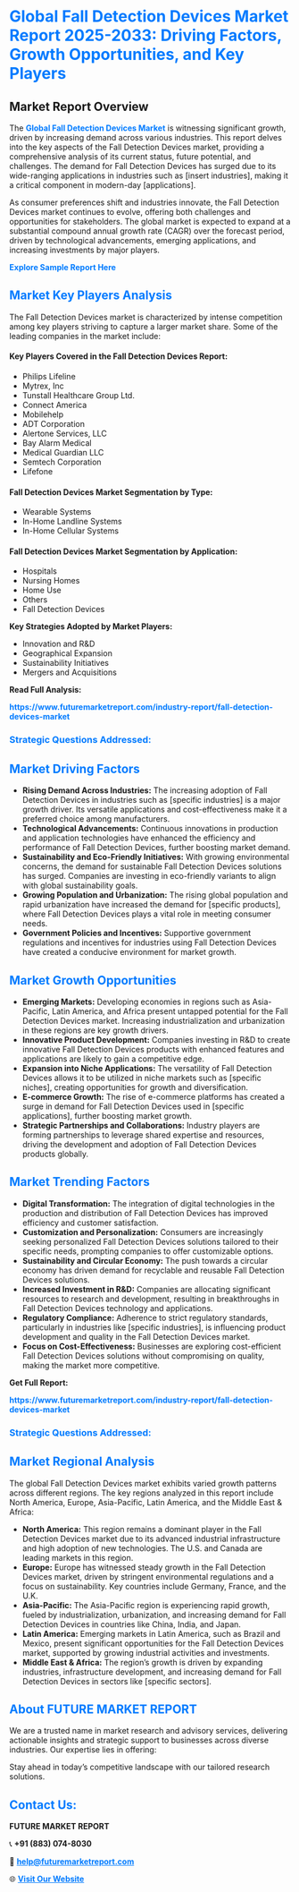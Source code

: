 <h1 style="color: #007BFF;">Global Fall Detection Devices Market Report 2025-2033: Driving Factors, Growth Opportunities, and Key Players</h1>

<section id="overview">
<h2>Market Report Overview</h2>
<p>The <a href="https://www.futuremarketreport.com/industry-report/fall-detection-devices-market" style="color: #007BFF; text-decoration: none;"><strong>Global Fall Detection Devices Market</strong></a> is witnessing significant growth, driven by increasing demand across various industries. This report delves into the key aspects of the Fall Detection Devices market, providing a comprehensive analysis of its current status, future potential, and challenges. The demand for Fall Detection Devices has surged due to its wide-ranging applications in industries such as [insert industries], making it a critical component in modern-day [applications].</p>
<p>As consumer preferences shift and industries innovate, the Fall Detection Devices market continues to evolve, offering both challenges and opportunities for stakeholders. The global market is expected to expand at a substantial compound annual growth rate (CAGR) over the forecast period, driven by technological advancements, emerging applications, and increasing investments by major players.</p>
</section>

<section id="overview">
<p><a href="https://www.futuremarketreport.com/request-sample/reportId=122221" style="color: #007BFF; text-decoration: none;"><strong>Explore Sample Report Here</strong></a></p>
</section>

<section id="key-players">
<h2 style="color: #007BFF;">Market Key Players Analysis</h2>
<p>The Fall Detection Devices market is characterized by intense competition among key players striving to capture a larger market share. Some of the leading companies in the market include:</p>
<h4>Key Players Covered in the Fall Detection Devices Report:</h4>
<ul><li>Philips Lifeline</li><li>Mytrex, Inc</li><li>Tunstall Healthcare Group Ltd.</li><li>Connect America</li><li>Mobilehelp</li><li>ADT Corporation</li><li>Alertone Services, LLC</li><li>Bay Alarm Medical</li><li>Medical Guardian LLC</li><li>Semtech Corporation</li><li>Lifefone</li></ul>
<h4>Fall Detection Devices Market Segmentation by Type:</h4>
<ul><li>Wearable Systems</li><li>In-Home Landline Systems</li><li>In-Home Cellular Systems</li></ul>

<h4>Fall Detection Devices Market Segmentation by Application:</h4>
<ul><li>Hospitals</li><li>Nursing Homes</li><li>Home Use</li><li>Others</li><li>Fall Detection Devices</li></ul>
<p><strong>Key Strategies Adopted by Market Players:</strong></p>
<ul>
<li>Innovation and R&D</li>
<li>Geographical Expansion</li>
<li>Sustainability Initiatives</li>
<li>Mergers and Acquisitions</li>
</ul>
</section>

<section>
<p><strong>Read Full Analysis: </strong></p><a href="https://www.futuremarketreport.com/industry-report/fall-detection-devices-market" style="color: #007BFF; text-decoration: none;"><strong>https://www.futuremarketreport.com/industry-report/fall-detection-devices-market</strong></a>
<h3 style="color: #007BFF;">Strategic Questions Addressed:</h3>
</section>

<section id="driving-factors">
<h2 style="color: #007BFF;">Market Driving Factors</h2>
<ul>
<li><strong>Rising Demand Across Industries:</strong> The increasing adoption of Fall Detection Devices in industries such as [specific industries] is a major growth driver. Its versatile applications and cost-effectiveness make it a preferred choice among manufacturers.</li>
<li><strong>Technological Advancements:</strong> Continuous innovations in production and application technologies have enhanced the efficiency and performance of Fall Detection Devices, further boosting market demand.</li>
<li><strong>Sustainability and Eco-Friendly Initiatives:</strong> With growing environmental concerns, the demand for sustainable Fall Detection Devices solutions has surged. Companies are investing in eco-friendly variants to align with global sustainability goals.</li>
<li><strong>Growing Population and Urbanization:</strong> The rising global population and rapid urbanization have increased the demand for [specific products], where Fall Detection Devices plays a vital role in meeting consumer needs.</li>
<li><strong>Government Policies and Incentives:</strong> Supportive government regulations and incentives for industries using Fall Detection Devices have created a conducive environment for market growth.</li>
</ul>
</section>

<section id="growth-opportunities">
<h2 style="color: #007BFF;">Market Growth Opportunities</h2>
<ul>
<li><strong>Emerging Markets:</strong> Developing economies in regions such as Asia-Pacific, Latin America, and Africa present untapped potential for the Fall Detection Devices market. Increasing industrialization and urbanization in these regions are key growth drivers.</li>
<li><strong>Innovative Product Development:</strong> Companies investing in R&D to create innovative Fall Detection Devices products with enhanced features and applications are likely to gain a competitive edge.</li>
<li><strong>Expansion into Niche Applications:</strong> The versatility of Fall Detection Devices allows it to be utilized in niche markets such as [specific niches], creating opportunities for growth and diversification.</li>
<li><strong>E-commerce Growth:</strong> The rise of e-commerce platforms has created a surge in demand for Fall Detection Devices used in [specific applications], further boosting market growth.</li>
<li><strong>Strategic Partnerships and Collaborations:</strong> Industry players are forming partnerships to leverage shared expertise and resources, driving the development and adoption of Fall Detection Devices products globally.</li>
</ul>
</section>

<section id="trending-factors">
<h2 style="color: #007BFF;">Market Trending Factors</h2>
<ul>
<li><strong>Digital Transformation:</strong> The integration of digital technologies in the production and distribution of Fall Detection Devices has improved efficiency and customer satisfaction.</li>
<li><strong>Customization and Personalization:</strong> Consumers are increasingly seeking personalized Fall Detection Devices solutions tailored to their specific needs, prompting companies to offer customizable options.</li>
<li><strong>Sustainability and Circular Economy:</strong> The push towards a circular economy has driven demand for recyclable and reusable Fall Detection Devices solutions.</li>
<li><strong>Increased Investment in R&D:</strong> Companies are allocating significant resources to research and development, resulting in breakthroughs in Fall Detection Devices technology and applications.</li>
<li><strong>Regulatory Compliance:</strong> Adherence to strict regulatory standards, particularly in industries like [specific industries], is influencing product development and quality in the Fall Detection Devices market.</li>
<li><strong>Focus on Cost-Effectiveness:</strong> Businesses are exploring cost-efficient Fall Detection Devices solutions without compromising on quality, making the market more competitive.</li>
</ul>
</section>

<section>
<p><strong>Get Full Report: </strong></p><a href="https://www.futuremarketreport.com/industry-report/fall-detection-devices-market" style="color: #007BFF; text-decoration: none;"><strong>https://www.futuremarketreport.com/industry-report/fall-detection-devices-market</strong></a>
<h3 style="color: #007BFF;">Strategic Questions Addressed:</h3>
</section>


<section id="regional-analysis">
<h2 style="color: #007BFF;">Market Regional Analysis</h2>
<p>The global Fall Detection Devices market exhibits varied growth patterns across different regions. The key regions analyzed in this report include North America, Europe, Asia-Pacific, Latin America, and the Middle East & Africa:</p>
<ul>
<li><strong>North America:</strong> This region remains a dominant player in the Fall Detection Devices market due to its advanced industrial infrastructure and high adoption of new technologies. The U.S. and Canada are leading markets in this region.</li>
<li><strong>Europe:</strong> Europe has witnessed steady growth in the Fall Detection Devices market, driven by stringent environmental regulations and a focus on sustainability. Key countries include Germany, France, and the U.K.</li>
<li><strong>Asia-Pacific:</strong> The Asia-Pacific region is experiencing rapid growth, fueled by industrialization, urbanization, and increasing demand for Fall Detection Devices in countries like China, India, and Japan.</li>
<li><strong>Latin America:</strong> Emerging markets in Latin America, such as Brazil and Mexico, present significant opportunities for the Fall Detection Devices market, supported by growing industrial activities and investments.</li>
<li><strong>Middle East & Africa:</strong> The region’s growth is driven by expanding industries, infrastructure development, and increasing demand for Fall Detection Devices in sectors like [specific sectors].</li>
</ul>
</section>

<footer>
<h2 style="color: #007BFF;">About FUTURE MARKET REPORT</h2>
<p>We are a trusted name in market research and advisory services, delivering actionable insights and strategic support to businesses across diverse industries. Our expertise lies in offering:</p>

<p>Stay ahead in today’s competitive landscape with our tailored research solutions.</p>

<h2 style="color: #007BFF;">Contact Us:</h2>
<p><strong>FUTURE MARKET REPORT</strong></p>
<p>📞 <strong>+91 (883) 074-8030</strong></p>
<p>📧 <strong><a href="mailto:help@futuremarketreport.com" style="color: #007BFF;">help@futuremarketreport.com</a></strong></p>
<p>🌐 <strong><a href="https://www.futuremarketreport.com/" style="color: #007BFF;">Visit Our Website</a></strong></p>
</footer>